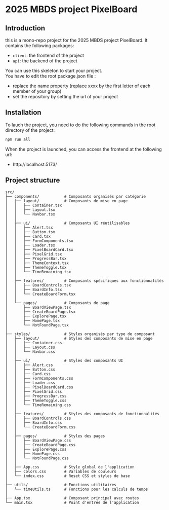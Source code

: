 # 2025 MBDS project PixelBoard

## Introduction
this is a mono-repo project for the 2025 MBDS project PixelBoard. It contains the following packages:
- `client`: the frontend of the project
- `api`: the backend of the project

You can use this skeleton to start your project.    
You have to edit the root package.json file : 
- replace the name property (replace xxxx by the first letter of each member of your group)
- set the repository by setting the url of your project  


## Installation

To lauch the project, you need to do the following commands in the root directory of the project:
``` js
npm run all
```

When the project is launched, you can access the frontend at the following url:
- http://localhost:5173/


## Project structure

```
src/
├── components/           # Composants organisés par catégorie
│   ├── layout/           # Composants de mise en page
│   │   ├── Container.tsx
│   │   ├── Layout.tsx
│   │   └── Navbar.tsx
│   │
│   ├── ui/               # Composants UI réutilisables
│   │   ├── Alert.tsx
│   │   ├── Button.tsx
│   │   ├── Card.tsx
│   │   ├── FormComponents.tsx
│   │   ├── Loader.tsx
│   │   ├── PixelBoardCard.tsx
│   │   ├── PixelGrid.tsx
│   │   ├── ProgressBar.tsx
│   │   ├── ThemeContext.tsx
│   │   ├── ThemeToggle.tsx
│   │   └── TimeRemaining.tsx
│   │
│   ├── features/         # Composants spécifiques aux fonctionnalités
│   │   ├── BoardControls.tsx
│   │   ├── BoardInfo.tsx
│   │   └── CreateBoardForm.tsx
│   │
│   └── pages/            # Composants de page
│       ├── BoardViewPage.tsx
│       ├── CreateBoardPage.tsx
│       ├── ExplorePage.tsx
│       ├── HomePage.tsx
│       └── NotFoundPage.tsx
│
├── styles/               # Styles organisés par type de composant
│   ├── layout/           # Styles des composants de mise en page
│   │   ├── Container.css
│   │   ├── Layout.css
│   │   └── Navbar.css
│   │
│   ├── ui/               # Styles des composants UI
│   │   ├── Alert.css
│   │   ├── Button.css
│   │   ├── Card.css
│   │   ├── FormComponents.css
│   │   ├── Loader.css
│   │   ├── PixelBoardCard.css
│   │   ├── PixelGrid.css
│   │   ├── ProgressBar.css
│   │   ├── ThemeToggle.css
│   │   └── TimeRemaining.css
│   │
│   ├── features/         # Styles des composants de fonctionnalités
│   │   ├── BoardControls.css
│   │   ├── BoardInfo.css
│   │   └── CreateBoardForm.css
│   │
│   ├── pages/            # Styles des pages
│   │   ├── BoardViewPage.css
│   │   ├── CreateBoardPage.css
│   │   ├── ExplorePage.css
│   │   ├── HomePage.css
│   │   └── NotFoundPage.css
│   │
│   ├── App.css           # Style global de l'application
│   ├── colors.css        # Variables de couleurs
│   └── index.css         # Reset CSS et styles de base
│
├── utils/                # Fonctions utilitaires
│   └── timeUtils.ts      # Fonctions pour les calculs de temps
│
├── App.tsx               # Composant principal avec routes
└── main.tsx              # Point d'entrée de l'application
```